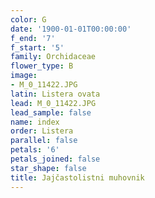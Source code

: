 ```yaml
---
color: G
date: '1900-01-01T00:00:00'
f_end: '7'
f_start: '5'
family: Orchidaceae
flower_type: B
image:
- M_0_11422.JPG
latin: Listera ovata
lead: M_0_11422.JPG
lead_sample: false
name: index
order: Listera
parallel: false
petals: '6'
petals_joined: false
star_shape: false
title: Jajčastolistni muhovnik
---
```


